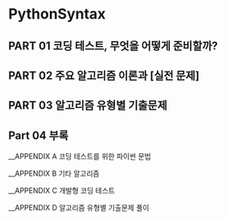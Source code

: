 # PythonSyntax

## PART 01 코딩 테스트, 무엇을 어떻게 준비할까?

## PART 02 주요 알고리즘 이론과 [실전 문제]

## PART 03 알고리즘 유형별 기출문제

## Part 04 부록 

__APPENDIX A 코딩 테스트를 위한 파이썬 문법

__APPENDIX B 기타 알고리즘

__APPENDIX C 개발형 코딩 테스트

__APPENDIX D 알고리즘 유형별 기출문제 풀이
